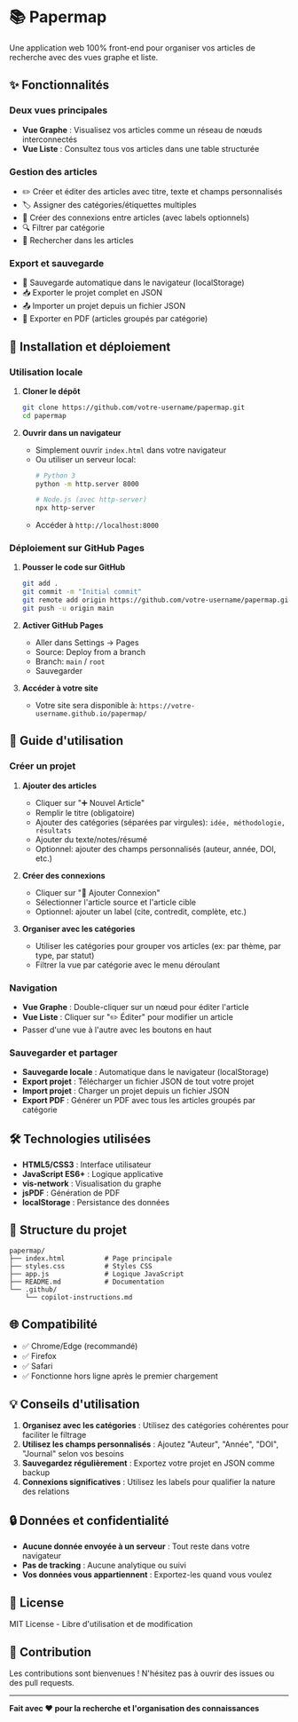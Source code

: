 # 📚 Papermap

Une application web 100% front-end pour organiser vos articles de recherche avec des vues graphe et liste.

## ✨ Fonctionnalités

### Deux vues principales
- **Vue Graphe** : Visualisez vos articles comme un réseau de nœuds interconnectés
- **Vue Liste** : Consultez tous vos articles dans une table structurée

### Gestion des articles
- ✏️ Créer et éditer des articles avec titre, texte et champs personnalisés
- 🏷️ Assigner des catégories/étiquettes multiples
- 🔗 Créer des connexions entre articles (avec labels optionnels)
- 🔍 Filtrer par catégorie
- 🔎 Rechercher dans les articles

### Export et sauvegarde
- 💾 Sauvegarde automatique dans le navigateur (localStorage)
- 📥 Exporter le projet complet en JSON
- 📤 Importer un projet depuis un fichier JSON
- 📄 Exporter en PDF (articles groupés par catégorie)

## 🚀 Installation et déploiement

### Utilisation locale

1. **Cloner le dépôt**
   ```bash
   git clone https://github.com/votre-username/papermap.git
   cd papermap
   ```

2. **Ouvrir dans un navigateur**
   - Simplement ouvrir `index.html` dans votre navigateur
   - Ou utiliser un serveur local:
     ```bash
     # Python 3
     python -m http.server 8000
     
     # Node.js (avec http-server)
     npx http-server
     ```
   - Accéder à `http://localhost:8000`

### Déploiement sur GitHub Pages

1. **Pousser le code sur GitHub**
   ```bash
   git add .
   git commit -m "Initial commit"
   git remote add origin https://github.com/votre-username/papermap.git
   git push -u origin main
   ```

2. **Activer GitHub Pages**
   - Aller dans Settings → Pages
   - Source: Deploy from a branch
   - Branch: `main` / `root`
   - Sauvegarder

3. **Accéder à votre site**
   - Votre site sera disponible à: `https://votre-username.github.io/papermap/`

## 📖 Guide d'utilisation

### Créer un projet

1. **Ajouter des articles**
   - Cliquer sur "➕ Nouvel Article"
   - Remplir le titre (obligatoire)
   - Ajouter des catégories (séparées par virgules): `idée, méthodologie, résultats`
   - Ajouter du texte/notes/résumé
   - Optionnel: ajouter des champs personnalisés (auteur, année, DOI, etc.)

2. **Créer des connexions**
   - Cliquer sur "🔗 Ajouter Connexion"
   - Sélectionner l'article source et l'article cible
   - Optionnel: ajouter un label (cite, contredit, complète, etc.)

3. **Organiser avec les catégories**
   - Utiliser les catégories pour grouper vos articles (ex: par thème, par type, par statut)
   - Filtrer la vue par catégorie avec le menu déroulant

### Navigation

- **Vue Graphe** : Double-cliquer sur un nœud pour éditer l'article
- **Vue Liste** : Cliquer sur "✏️ Éditer" pour modifier un article
- Passer d'une vue à l'autre avec les boutons en haut

### Sauvegarder et partager

- **Sauvegarde locale** : Automatique dans le navigateur (localStorage)
- **Export projet** : Télécharger un fichier JSON de tout votre projet
- **Import projet** : Charger un projet depuis un fichier JSON
- **Export PDF** : Générer un PDF avec tous les articles groupés par catégorie

## 🛠️ Technologies utilisées

- **HTML5/CSS3** : Interface utilisateur
- **JavaScript ES6+** : Logique applicative
- **vis-network** : Visualisation du graphe
- **jsPDF** : Génération de PDF
- **localStorage** : Persistance des données

## 📁 Structure du projet

```
papermap/
├── index.html          # Page principale
├── styles.css          # Styles CSS
├── app.js              # Logique JavaScript
├── README.md           # Documentation
└── .github/
    └── copilot-instructions.md
```

## 🌐 Compatibilité

- ✅ Chrome/Edge (recommandé)
- ✅ Firefox
- ✅ Safari
- ✅ Fonctionne hors ligne après le premier chargement

## 💡 Conseils d'utilisation

1. **Organisez avec les catégories** : Utilisez des catégories cohérentes pour faciliter le filtrage
2. **Utilisez les champs personnalisés** : Ajoutez "Auteur", "Année", "DOI", "Journal" selon vos besoins
3. **Sauvegardez régulièrement** : Exportez votre projet en JSON comme backup
4. **Connexions significatives** : Utilisez les labels pour qualifier la nature des relations

## 🔒 Données et confidentialité

- **Aucune donnée envoyée à un serveur** : Tout reste dans votre navigateur
- **Pas de tracking** : Aucune analytique ou suivi
- **Vos données vous appartiennent** : Exportez-les quand vous voulez

## 📝 License

MIT License - Libre d'utilisation et de modification

## 🤝 Contribution

Les contributions sont bienvenues ! N'hésitez pas à ouvrir des issues ou des pull requests.

---

**Fait avec ❤️ pour la recherche et l'organisation des connaissances**
